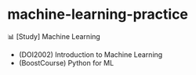 # machine-learning-practice
📊 [Study] Machine Learning
- (DOI2002) Introduction to Machine Learning
- (BoostCourse) Python for ML